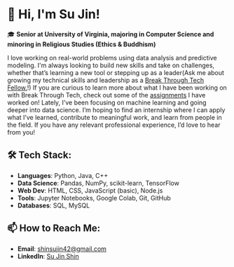 # **👋 Hi, I'm Su Jin!**

🎓 **Senior at University of Virginia, majoring in Computer Science and minoring in Religious Studies (Ethics & Buddhism)**

I love working on real-world problems using data analysis and predictive modeling. I'm always looking to build new skills and take on challenges, whether that’s learning a new tool or stepping up as a leader(Ask me about growing my technical skills and leadership as a [Break Through Tech Fellow.](https://www.breakthroughtech.org/)!) If you are curious to learn more about what I have been working on with Break Through Tech, check out some of the [assignments](https://github.com/sujnshn/My-Cornell-Portfolio) I have worked on! Lately, I’ve been focusing on machine learning and going deeper into data science. I’m hoping to find an internship where I can apply what I’ve learned, contribute to meaningful work, and learn from people in the field. If you have any relevant professional experience, I’d love to hear from you!

## **🛠 Tech Stack:**

- **Languages**: Python, Java, C++
- **Data Science**: Pandas, NumPy, scikit-learn, TensorFlow
- **Web Dev**: HTML, CSS, JavaScript (basic), Node.js
- **Tools**: Jupyter Notebooks, Google Colab, Git, GitHub
- **Databases**: SQL, MySQL

## **📫 How to Reach Me:**

- **Email**: shinsujin42@gmail.com
- **LinkedIn**: [Su Jin Shin](https://www.linkedin.com/in/sujnshn/)
